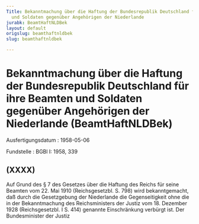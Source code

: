 ```yaml
---
Title: Bekanntmachung über die Haftung der Bundesrepublik Deutschland für ihre Beamten
  und Soldaten gegenüber Angehörigen der Niederlande
jurabk: BeamtHaftNLDBek
layout: default
origslug: beamthaftnldbek
slug: beamthaftnldbek

---
```


# Bekanntmachung über die Haftung der Bundesrepublik Deutschland für ihre Beamten und Soldaten gegenüber Angehörigen der Niederlande (BeamtHaftNLDBek)

Ausfertigungsdatum
:   1958-05-06

Fundstelle
:   BGBl I: 1958, 339



## (XXXX)

Auf Grund des § 7 des Gesetzes über die Haftung des Reichs für seine Beamten vom 22. Mai 1910 (Reichsgesetzbl. S. 798) wird bekanntgemacht, daß durch die Gesetzgebung der Niederlande die Gegenseitigkeit ohne die in der Bekanntmachung des Reichsministers der Justiz vom 18. Dezember 1928 (Reichsgesetzbl. I S. 414) genannte Einschränkung verbürgt ist.
Der Bundesminister der Justiz

